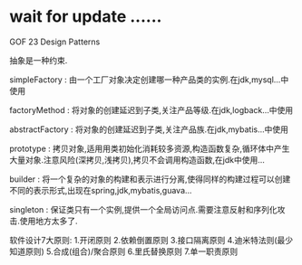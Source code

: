 #   wait for update ......

GOF 23 Design Patterns

抽象是一种约束.

simpleFactory : 由一个工厂对象决定创建哪一种产品类的实例.在jdk,mysql...中使用

factoryMethod : 将对象的创建延迟到子类,关注产品等级.在jdk,logback...中使用

abstractFactory : 将对象的创建延迟到子类,关注产品族.在jdk,mybatis...中使用

prototype : 拷贝对象,适用用类初始化消耗较多资源,构造函数复杂,循环体中产生大量对象.注意风险(深拷贝,浅拷贝),拷贝不会调用构造函数,在jdk中使用...

builder : 将一个复杂的对象的构建和表示进行分离,使得同样的构建过程可以创建不同的表示形式,出现在spring,jdk,mybatis,guava...

singleton : 保证类只有一个实例,提供一个全局访问点.需要注意反射和序列化攻击.使用地方太多了.

软件设计7大原则:
    1.开闭原则
    2.依赖倒置原则
    3.接口隔离原则
    4.迪米特法则(最少知道原则)
    5.合成(组合)/聚合原则
    6.里氏替换原则
    7.单一职责原则